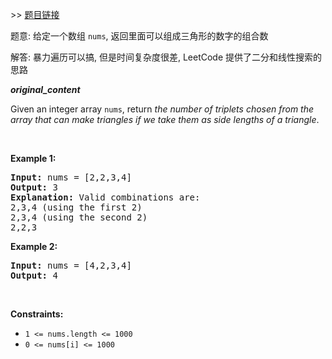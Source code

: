 \>\> [题目链接](https://leetcode.com/explore/featured/card/july-leetcoding-challenge-2021/610/week-3-july-15th-july-21st/3815/)

题意: 给定一个数组 `nums`, 返回里面可以组成三角形的数字的组合数

解答: 暴力遍历可以搞, 但是时间复杂度很差, LeetCode 提供了二分和线性搜索的思路

***original_content***

<p>Given an integer array <code>nums</code>, return <em>the number of triplets chosen from the array that can make triangles if we take them as side lengths of a triangle</em>.</p>

<p>&nbsp;</p>
<p><strong>Example 1:</strong></p>

<pre>
<strong>Input:</strong> nums = [2,2,3,4]
<strong>Output:</strong> 3
<strong>Explanation:</strong> Valid combinations are: 
2,3,4 (using the first 2)
2,3,4 (using the second 2)
2,2,3
</pre>

<p><strong>Example 2:</strong></p>

<pre>
<strong>Input:</strong> nums = [4,2,3,4]
<strong>Output:</strong> 4
</pre>

<p>&nbsp;</p>
<p><strong>Constraints:</strong></p>

<ul>
	<li><code>1 &lt;= nums.length &lt;= 1000</code></li>
	<li><code>0 &lt;= nums[i] &lt;= 1000</code></li>
</ul>

